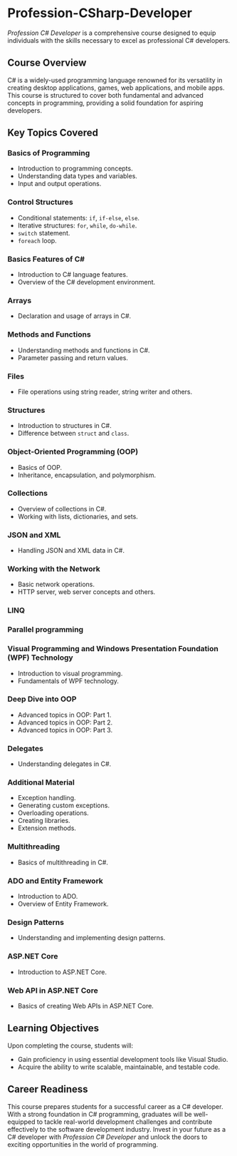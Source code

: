 # **Profession-CSharp-Developer**
*Profession C# Developer* is a comprehensive course designed to equip individuals with the skills necessary to excel as professional C# developers.
## Course Overview
C# is a widely-used programming language renowned for its versatility in creating desktop applications, games, web applications, and mobile apps. This course is structured to cover both fundamental and advanced concepts in programming, providing a solid foundation for aspiring developers.
## **Key Topics Covered**
  ### **Basics of Programming**
  - Introduction to programming concepts.
  - Understanding data types and variables.
  - Input and output operations.
  ### **Control Structures**
  - Conditional statements: `if`, `if-else`, `else`.
  - Iterative structures: `for`, `while`, `do-while`.
  - `switch` statement.
  - `foreach` loop.
  ### **Basics Features of C#**
  - Introduction to C# language features.
  - Overview of the C# development environment.
  ### **Arrays**
  - Declaration and usage of arrays in C#.
  ### **Methods and Functions**
  - Understanding methods and functions in C#.
  - Parameter passing and return values.
  ### **Files**
  - File operations using string reader, string writer and others.
  ### **Structures**
  - Introduction to structures in C#.
  - Difference between `struct` and `class`.
  ### **Object-Oriented Programming (OOP)**
  - Basics of OOP.
  - Inheritance, encapsulation, and polymorphism.
  ### **Collections**
  - Overview of collections in C#.
  - Working with lists, dictionaries, and sets.
  ### **JSON and XML**
  - Handling JSON and XML data in C#.
  ### **Working with the Network**
  - Basic network operations.
  - HTTP server, web server concepts and others.
  ### LINQ
  ### Parallel programming
  ### **Visual Programming and Windows Presentation Foundation (WPF) Technology**
  - Introduction to visual programming.
  - Fundamentals of WPF technology.
  ### **Deep Dive into OOP**
  - Advanced topics in OOP: Part 1.
  - Advanced topics in OOP: Part 2.
  - Advanced topics in OOP: Part 3.
  ### **Delegates**
  - Understanding delegates in C#.
  ### **Additional Material**
  - Exception handling.
  - Generating custom exceptions.
  - Overloading operations.
  - Creating libraries.
  - Extension methods.
  ### **Multithreading**
  - Basics of multithreading in C#.
  ### **ADO and Entity Framework**
  - Introduction to ADO.
  - Overview of Entity Framework.
  ### **Design Patterns**
  - Understanding and implementing design patterns.
  ### **ASP.NET Core**
  - Introduction to ASP.NET Core.
  ### **Web API in ASP.NET Core**
  - Basics of creating Web APIs in ASP.NET Core.
## Learning Objectives
Upon completing the course, students will:
- Gain proficiency in using essential development tools like Visual Studio.
- Acquire the ability to write scalable, maintainable, and testable code.
## Career Readiness
This course prepares students for a successful career as a C# developer. With a strong foundation in C# programming, graduates will be well-equipped to tackle real-world development challenges and contribute effectively to the software development industry.
Invest in your future as a C# developer with *Profession C# Developer* and unlock the doors to exciting opportunities in the world of programming.

